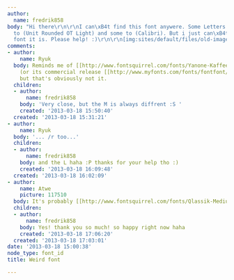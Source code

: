 ```yaml
---
author:
  name: fredrik858
body: "Hi there\r\n\r\nI can\xB4t find this font anywere. Some Letters look similar
  to (Unit Rounded OT Light) and some to (Calibri). But i just can\xB4t find out what
  font it is. Please help! :)\r\n\r\n[img:sites/default/files/old-images/Namnl\xF6s_4918.png]"
comments:
- author:
    name: Ryuk
  body: Reminds me of [[http://www.fontsquirrel.com/fonts/Yanone-Kaffeesatz|Kaffeesatz]]
    (or its commercial release [[http://www.myfonts.com/fonts/fontfont/kava|Kava]]
    but that's obviously not it.
  children:
  - author:
      name: fredrik858
    body: 'Very close, but the M is always diffrent :S '
    created: '2013-03-18 15:50:40'
  created: '2013-03-18 15:31:21'
- author:
    name: Ryuk
  body: '... /r too...'
  children:
  - author:
      name: fredrik858
    body: and the L haha :P thanks for your help tho :)
    created: '2013-03-18 16:09:48'
  created: '2013-03-18 16:02:09'
- author:
    name: Atwe
    picture: 117510
  body: It's probably [[http://www.fontsquirrel.com/fonts/Qlassik-Medium|Qlassik]]
  children:
  - author:
      name: fredrik858
    body: Yes! thank you so much! so happy right now haha
    created: '2013-03-18 17:06:20'
  created: '2013-03-18 17:03:01'
date: '2013-03-18 15:00:38'
node_type: font_id
title: Weird font

---
```

